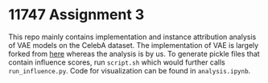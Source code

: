 # 11747 Assignment 3
This repo mainly contains implementation and instance attribution analysis of VAE models on the CelebA dataset. The implementation of VAE is largely forked from [here](https://github.com/AntixK/PyTorch-VAE) whereas the analysis is by us. To generate pickle files that contain influence scores, run `script.sh` which would further calls `run_influence.py`. Code for visualization can be found in `analysis.ipynb`.
